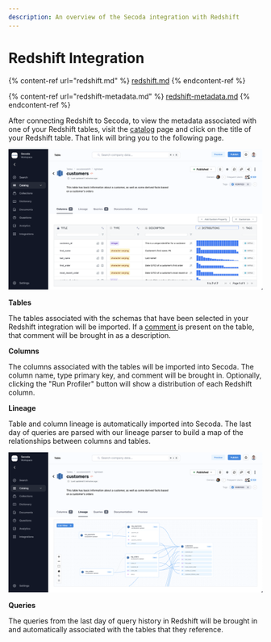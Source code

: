 ```yaml
---
description: An overview of the Secoda integration with Redshift
---
```


# Redshift Integration

{% content-ref url="redshift.md" %}
[redshift.md](redshift.md)
{% endcontent-ref %}

{% content-ref url="redshift-metadata.md" %}
[redshift-metadata.md](redshift-metadata.md)
{% endcontent-ref %}

After connecting Redshift to Secoda, to view the metadata associated with one of your Redshift tables, visit the [catalog](https://app.secoda.co/catalog) page and click on the title of your Redshift table. That link will bring you to the following page.

![](<../../.gitbook/assets/image (5) (2).png>)

**Tables**

The tables associated with the schemas that have been selected in your Redshift integration will be imported. If a [comment ](https://docs.snowflake.com/en/sql-reference/sql/comment.html)is present on the table, that comment will be brought in as a description.

**Columns**

The columns associated with the tables will be imported into Secoda. The column name, type primary key, and comment will be brought in. Optionally, clicking the "Run Profiler" button will show a distribution of each Redshift column.

**Lineage**

Table and column lineage is automatically imported into Secoda. The last day of queries are parsed with our lineage parser to build a map of the relationships between columns and tables.

![](<../../.gitbook/assets/image (11).png>)

**Queries**

The queries from the last day of query history in Redshift will be brought in and automatically associated with the tables that they reference.
